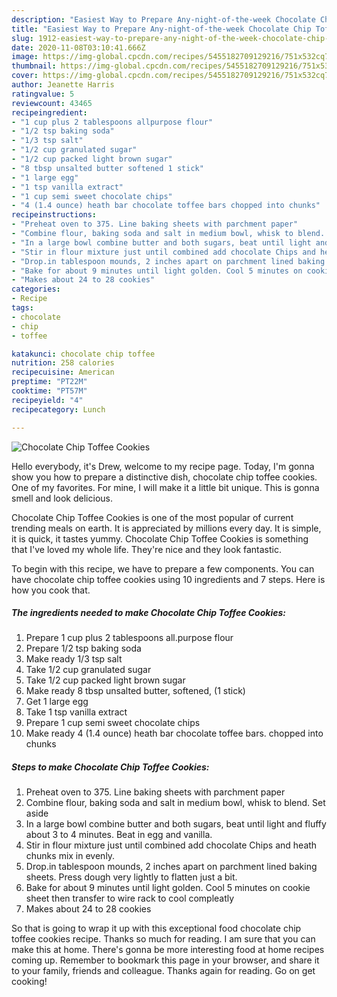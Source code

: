 ```yaml
---
description: "Easiest Way to Prepare Any-night-of-the-week Chocolate Chip Toffee Cookies"
title: "Easiest Way to Prepare Any-night-of-the-week Chocolate Chip Toffee Cookies"
slug: 1912-easiest-way-to-prepare-any-night-of-the-week-chocolate-chip-toffee-cookies
date: 2020-11-08T03:10:41.666Z
image: https://img-global.cpcdn.com/recipes/5455182709129216/751x532cq70/chocolate-chip-toffee-cookies-recipe-main-photo.jpg
thumbnail: https://img-global.cpcdn.com/recipes/5455182709129216/751x532cq70/chocolate-chip-toffee-cookies-recipe-main-photo.jpg
cover: https://img-global.cpcdn.com/recipes/5455182709129216/751x532cq70/chocolate-chip-toffee-cookies-recipe-main-photo.jpg
author: Jeanette Harris
ratingvalue: 5
reviewcount: 43465
recipeingredient:
- "1 cup plus 2 tablespoons allpurpose flour"
- "1/2 tsp baking soda"
- "1/3 tsp salt"
- "1/2 cup granulated sugar"
- "1/2 cup packed light brown sugar"
- "8 tbsp unsalted butter softened 1 stick"
- "1 large egg"
- "1 tsp vanilla extract"
- "1 cup semi sweet chocolate chips"
- "4 (1.4 ounce) heath bar chocolate toffee bars chopped into chunks"
recipeinstructions:
- "Preheat oven to 375. Line baking sheets with parchment paper"
- "Combine flour, baking soda and salt in medium bowl, whisk to blend. Set aside"
- "In a large bowl combine butter and both sugars, beat until light and fluffy about 3 to 4 minutes. Beat in egg and vanilla."
- "Stir in flour mixture just until combined add chocolate Chips and heath chunks mix in evenly."
- "Drop.in tablespoon mounds, 2 inches apart on parchment lined baking sheets. Press dough very lightly to flatten just a bit."
- "Bake for about 9 minutes until light golden. Cool 5 minutes on cookie sheet then transfer to wire rack to cool compleatly"
- "Makes about 24 to 28 cookies"
categories:
- Recipe
tags:
- chocolate
- chip
- toffee

katakunci: chocolate chip toffee 
nutrition: 258 calories
recipecuisine: American
preptime: "PT22M"
cooktime: "PT57M"
recipeyield: "4"
recipecategory: Lunch

---
```



![Chocolate Chip Toffee Cookies](https://img-global.cpcdn.com/recipes/5455182709129216/751x532cq70/chocolate-chip-toffee-cookies-recipe-main-photo.jpg)

Hello everybody, it's Drew, welcome to my recipe page. Today, I'm gonna show you how to prepare a distinctive dish, chocolate chip toffee cookies. One of my favorites. For mine, I will make it a little bit unique. This is gonna smell and look delicious.



Chocolate Chip Toffee Cookies is one of the most popular of current trending meals on earth. It is appreciated by millions every day. It is simple, it is quick, it tastes yummy. Chocolate Chip Toffee Cookies is something that I've loved my whole life. They're nice and they look fantastic.


To begin with this recipe, we have to prepare a few components. You can have chocolate chip toffee cookies using 10 ingredients and 7 steps. Here is how you cook that.

<!--inarticleads1-->

##### The ingredients needed to make Chocolate Chip Toffee Cookies:

1. Prepare 1 cup plus 2 tablespoons all.purpose flour
1. Prepare 1/2 tsp baking soda
1. Make ready 1/3 tsp salt
1. Take 1/2 cup granulated sugar
1. Take 1/2 cup packed light brown sugar
1. Make ready 8 tbsp unsalted butter, softened, (1 stick)
1. Get 1 large egg
1. Take 1 tsp vanilla extract
1. Prepare 1 cup semi sweet chocolate chips
1. Make ready 4 (1.4 ounce) heath bar chocolate toffee bars. chopped into chunks




<!--inarticleads2-->

##### Steps to make Chocolate Chip Toffee Cookies:

1. Preheat oven to 375. Line baking sheets with parchment paper
1. Combine flour, baking soda and salt in medium bowl, whisk to blend. Set aside
1. In a large bowl combine butter and both sugars, beat until light and fluffy about 3 to 4 minutes. Beat in egg and vanilla.
1. Stir in flour mixture just until combined add chocolate Chips and heath chunks mix in evenly.
1. Drop.in tablespoon mounds, 2 inches apart on parchment lined baking sheets. Press dough very lightly to flatten just a bit.
1. Bake for about 9 minutes until light golden. Cool 5 minutes on cookie sheet then transfer to wire rack to cool compleatly
1. Makes about 24 to 28 cookies




So that is going to wrap it up with this exceptional food chocolate chip toffee cookies recipe. Thanks so much for reading. I am sure that you can make this at home. There's gonna be more interesting food at home recipes coming up. Remember to bookmark this page in your browser, and share it to your family, friends and colleague. Thanks again for reading. Go on get cooking!

